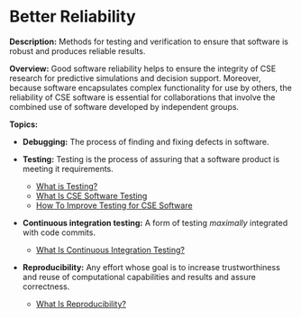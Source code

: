 # Better Reliability

**Description:**  Methods for testing and verification to ensure that software is robust and produces reliable results.

**Overview:** Good software reliability helps to ensure the integrity of CSE research for predictive simulations and decision support.  Moreover, because software encapsulates complex functionality for use by others, the reliability of CSE software is essential for collaborations that involve the combined use of software developed by independent groups.  

**Topics:**

- **Debugging:**
The process of finding and fixing defects in software.

<!---
    - [What Is Debugging?](Topics/WhatIsDebugging.md)
--->

- **Testing:**
Testing is the process of assuring that a software product is meeting it requirements.

    - [What is Testing?](Topics/WhatIsTesting.md)
    - [What Is CSE Software Testing](../CuratedContent/WhatIsCseSwTesting.md)
    - [How To Improve Testing for CSE Software](../CuratedContent/HowToImproveTestingForCseSw.md)

- **Continuous integration testing:**
A form of testing *maximally* integrated with code commits.
    - [What Is Continuous Integration Testing?](Topics/WhatIsContinuousIntegrationTesting.md)

- **Reproducibility:**
Any effort whose goal is to increase trustworthiness and reuse of computational capabilities and results and assure correctness.
     - [What Is Reproducibility?](Topics/WhatIsReproducibility.md)


<!---
Category order: 4
--->
